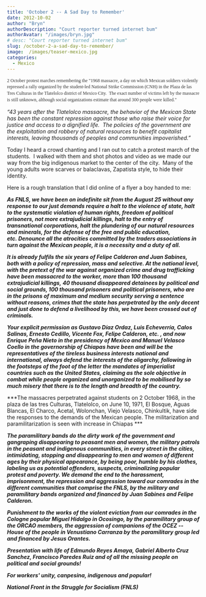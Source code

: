 ```yaml
---
title: 'October 2 -- A Sad Day to Remember'
date: 2012-10-02
author: "Bryn"
authorDescription: "Court reporter turned internet bum"
authorAvatar: "/images/bryn.jpg"
# desc: "Court reporter turned internet bum"
slug: /october-2-a-sad-day-to-remember/
image:  /images/teaser-mexico.jpg
categories:
  - Mexico
---
```

<span style="color: #333333; font-family: Verdana; font-size: 12px; line-height: 16.78333282470703px; text-align: left;"><span style="color: #333333; font-family: Verdana; font-size: 12px; line-height: 16.78333282470703px; text-align: left;">2 October protest marches remembering the "1968 massacre, a day on which Mexican soldiers violently repressed a rally organized by the student-led National Strike Commission (CNH) in the Plaza de las Tres Culturas in the Tlatelolco district of Mexico City.  The exact number of victims left by the massacre is still unknown, although social organizations estimate that around 300 people were killed."</span> </span>

*“43 years after the Tlatelolco massacre, the behavior of the Mexican State has been the constant repression against those who raise their voice for justice and access to a dignified life.  The policies of the government are the exploitation and robbery of natural resources to benefit capitalist interests, leaving thousands of peoples and communities impoverished.”*

Today I heard a crowd chanting and I ran out to catch a protest march of the students.  I walked with them and shot photos and video as we made our way from the big indigenous market to the center of the city.  Many of the young adults wore scarves or balaclavas, Zapatista style, to hide their identity.

Here is a rough translation that I did online of a flyer a boy handed to me:

***As FNLS, we have been on indefinite sit from the August 25 without any response to our just demands require a halt to the violence of state, halt to the systematic violation of human rights, freedom of political prisoners, not more extrajudicial killings, halt to the entry of transnational corporations, halt the plundering of our natural resources and minerals, for the defense of the free and public education, etc. Denounce all the atrocities committed by the traders associations in turn against the Mexican people, it is a necessity and a duty of all.***

***It is already fulfils the six years of Felipe Calderon and Juan Sabines, both with a policy of repression, mass and selective. At the national level, with the pretext of the war against organized crime and drug trafficking have been massacred to the worker, more than 100 thousand extrajudicial killings, 40 thousand disappeared detainees by political and social grounds, 100 thousand prisoners and political prisoners, who are in the prisons of maximum and medium security serving a sentence without reasons, crimes that the state has perpetrated by the only decent and just done to defend a livelihood by this, we have been crossed out of criminals.***

***Your explicit permission as Gustavo Díaz Ordaz, Luis Echeverría, Calos Salinas, Ernesto Cedillo, Vicente Fox, Felipe Calderon, etc. , and now Enrique Peña Nieto in the presidency of Mexico and Manuel Velasco Coello in the governorship of Chiapas have been and will be the representatives of the tireless business interests national and international, always defend the interests of the oligarchy, following in the footsteps of the foot of the letter the mandates of imperialist countries such as the United States, claiming as the sole objective in combat while people organized and unorganized to be mobilised by so much misery that there is to the length and breadth of the country.***

***The massacres perpetrated against students on 2 October 1968, in the plaza de las tres Culturas, Tlatelolco, on June 10, 1971, El Bosque, Aguas Blancas, El Charco, Acetal, Wolonchan, Viejo Velasco, Chinkultik, have side the responses to the demands of the Mexican people. The militarization and paramilitarization is seen with increase in Chiapas ***

***The paramilitary bands do the dirty work of the government and gangraping disappearing to peasant men and women, the military patrols in the peasant and indigenous communities, in every street in the cities, intimidating, stopping and disappearing to men and women of different ages by their physical appearance, by being poor, humble by his clothes, labeling us as potential offenders, suspects, criminalizing popular protest and poverty. We demand the end to the harassment, imprisonment, the repression and aggression toward our comrades in the different communities that comprise the FNLS, by the military and paramilitary bands organized and financed by Juan Sabines and Felipe Calderon.***

***Punishment to the works of the violent eviction from our comrades in the Cologne popular Miguel Hidalgo in Ocosingo, by the paramilitary group of the ORCAO members, the aggression of companions of the OCEZ -- House of the people in Venustiano Carranza by the paramilitary group led and financed by Jesus Orantes.***

***Presentation with life of Edmundo Reyes Amaya, Gabriel Alberto Cruz Sanchez, Francisco Paredes Ruiz and of all the missing people on political and social grounds!***

***For workers' unity, canpesina, indigenous and popular!***

***National Front in the Struggle for Socialism (FNLS)***

&nbsp;